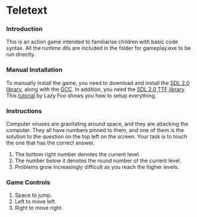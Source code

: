 # Teletext


### Introduction
This is an action game intended to familiarise children with basic code syntax. All the runtime dlls are included in the folder for gameplay.exe to be run directly.


### Manual Installation
To manually install the game, you need to download and install the [SDL 2.0 library](https://www.libsdl.org/download-2.0.php), along with the [GCC](https://sourceforge.net/projects/mingw/files/latest/download?source=files). In addition, you need the [SDL 2.0 TTF library](https://www.libsdl.org/projects/SDL_ttf/). This [tutorial](http://lazyfoo.net/tutorials/SDL/01_hello_SDL/windows/msvsnet2010u/index.php) by Lazy Foo shows you how to setup everything.


### Instructions
Computer viruses are gravitating around space, and they are attacking the computer. They all have numbers pinned to them, and one of them is the solution to the question on the top left on the screen. Your task is to touch the one that has the correct answer.


1. The bottom right number denotes the current level.
2. The number below it denotes the round number of the current level.
3. Problems grow increasingly difficult as you reach the higher levels.

### Game Controls
1. Space to jump.
2. Left to move left.
2. Right to move right.

